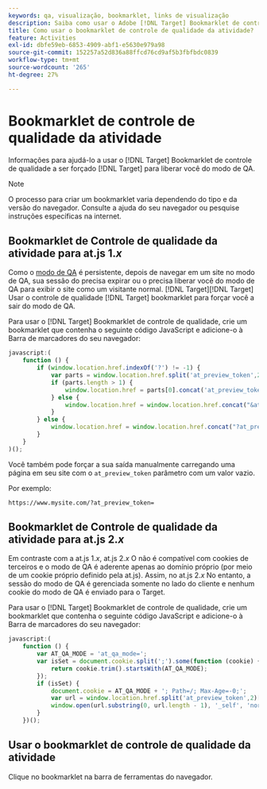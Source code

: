 ```yaml
---
keywords: qa, visualização, bookmarklet, links de visualização
description: Saiba como usar o Adobe [!DNL Target] Bookmarklet de controle de qualidade a ser forçado [!DNL Target] para liberar você do modo de QA.
title: Como usar o bookmarklet de controle de qualidade da atividade?
feature: Activities
exl-id: dbfe59eb-6853-4909-abf1-e5630e979a98
source-git-commit: 152257a52d836a88ffcd76cd9af5b3fbfbdc0839
workflow-type: tm+mt
source-wordcount: '265'
ht-degree: 27%

---
```


# Bookmarklet de controle de qualidade da atividade

Informações para ajudá-lo a usar o [!DNL Target] Bookmarklet de controle de qualidade a ser forçado [!DNL Target] para liberar você do modo de QA.

>[!NOTE]
>
>O processo para criar um bookmarklet varia dependendo do tipo e da versão do navegador. Consulte a ajuda do seu navegador ou pesquise instruções específicas na internet.

## Bookmarklet de Controle de qualidade da atividade para at.js 1.*x*  

Como o [modo de QA](/help/main/c-activities/c-activity-qa/activity-qa.md) é persistente, depois de navegar em um site no modo de QA, sua sessão do precisa expirar ou o precisa liberar você do modo de QA para exibir o site como um visitante normal. [!DNL Target][!DNL Target] Usar o controle de qualidade [!DNL Target] bookmarklet para forçar você a sair do modo de QA.

Para usar o [!DNL Target] Bookmarklet de controle de qualidade, crie um bookmarklet que contenha o seguinte código JavaScript e adicione-o à Barra de marcadores do seu navegador:

```javascript
javascript:(
    function () {
        if (window.location.href.indexOf('?') != -1) {
            var parts = window.location.href.split('at_preview_token',2);
            if (parts.length > 1) {
                window.location.href = parts[0].concat('at_preview_token=');
            } else {
                window.location.href = window.location.href.concat("&at_preview_token=")
            }
        } else {
            window.location.href = window.location.href.concat("?at_preview_token=")
        }
    }
)();
```

Você também pode forçar a sua saída manualmente carregando uma página em seu site com o `at_preview_token` parâmetro com um valor vazio.

Por exemplo:

`https://www.mysite.com/?at_preview_token=`

## Bookmarklet de Controle de qualidade da atividade para at.js 2.*x*  

Em contraste com a at.js 1.*x*, at.js 2.*x* O não é compatível com cookies de terceiros e o modo de QA é aderente apenas ao domínio próprio (por meio de um cookie próprio definido pela at.js). Assim, no at.js 2.*x* No entanto, a sessão do modo de QA é gerenciada somente no lado do cliente e nenhum cookie do modo de QA é enviado para o Target.

Para usar o [!DNL Target] Bookmarklet de controle de qualidade, crie um bookmarklet que contenha o seguinte código JavaScript e adicione-o à Barra de marcadores do seu navegador:

```javascript
javascript:(
    function () {
        var AT_QA_MODE = 'at_qa_mode=';
        var isSet = document.cookie.split(';').some(function (cookie) {
            return cookie.trim().startsWith(AT_QA_MODE);
        });
        if (isSet) {
            document.cookie = AT_QA_MODE + '; Path=/; Max-Age=-0;';
            var url = window.location.href.split('at_preview_token',2)[0];
            window.open(url.substring(0, url.length - 1), '_self', 'noreferrer');
        }
    })();
```

## Usar o bookmarklet de controle de qualidade da atividade

Clique no bookmarklet na barra de ferramentas do navegador.
